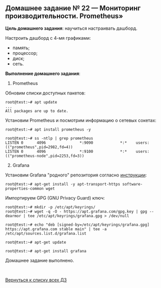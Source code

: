 ## Домашнее задание № 22 — Мониторинг производительности. Prometheus»

**Цель домашнего задания**: научиться настраивать дашборд.  

Настроить дашборд с 4-мя графиками:  
- память;  
- процессор;  
- диск;  
- сеть.


**Выполнение домашнего задания**:

1) Prometheus

Обновим списки доступных пакетов:
```console
root@test:~# apt update
...
All packages are up to date.
```

Установим Prometheus и посмотрим информацию о сетевых сокетах:
```console
root@test:~# apt install prometheus -y

root@test:~# ss -ntlp | grep prometheus
LISTEN 0      4096               *:9090            *:*    users:(("prometheus",pid=2982,fd=4))
LISTEN 0      4096               *:9100            *:*    users:(("prometheus-node",pid=2253,fd=3))
```














2) Grafana

Установим Grafana "родного" репозитория согласно [инструкции](https://grafana.com/docs/grafana/latest/setup-grafana/installation/debian/):

```console
root@test:~# apt-get install -y apt-transport-https software-properties-common wget
```

Импортируем GPG (GNU Privacy Guard) ключ:
```console
root@test:~# mkdir -p /etc/apt/keyrings/
root@test:~# wget -q -O - https://apt.grafana.com/gpg.key | gpg --dearmor | tee /etc/apt/keyrings/grafana.gpg > /dev/null
```

```
root@test:~# echo "deb [signed-by=/etc/apt/keyrings/grafana.gpg] https://apt.grafana.com stable main" | tee -a /etc/apt/sources.list.d/grafana.list
```

```console
root@test:~# apt-get update

root@test:~# apt-get install grafana
```

Домашнее задание выполнено.

<br/>

[Вернуться к списку всех ДЗ](../README.md)
